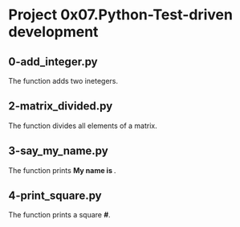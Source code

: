 # Project 0x07.Python-Test-driven development

## 0-add_integer.py

The function adds two inetegers.

## 2-matrix_divided.py

The function divides all elements of a matrix.

## 3-say_my_name.py

The function prints **My name is <first name> <last name>**.

## 4-print_square.py

The function prints a square **#**.